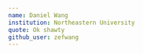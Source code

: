 ```yaml
---
name: Daniel Wang
institution: Northeastern University
quote: Ok shawty
github_user: zefwang
---
```

